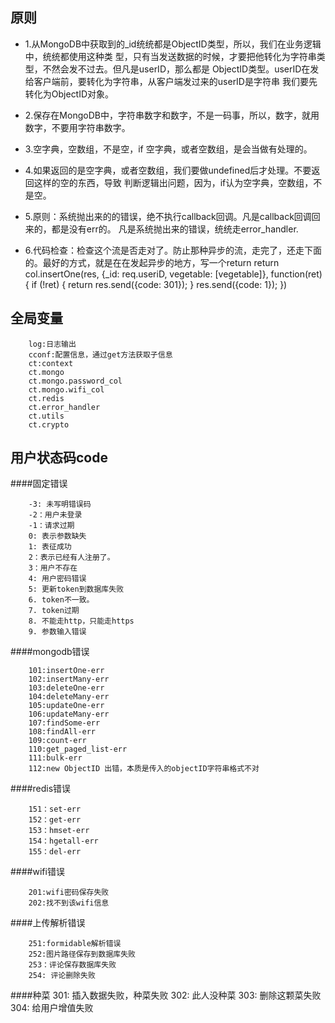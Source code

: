 
## 原则
- 1.从MongoDB中获取到的_id统统都是ObjectID类型，所以，我们在业务逻辑中，统统都使用这种类
型，只有当发送数据的时候，才要把他转化为字符串类型，不然会发不过去。但凡是userID，那么都是
ObjectID类型。userID在发给客户端前，要转化为字符串，从客户端发过来的userID是字符串
我们要先转化为ObjectID对象。
- 2.保存在MongoDB中，字符串数字和数字，不是一码事，所以，数字，就用数字，不要用字符串数字。
- 3.空字典，空数组，不是空，if 空字典，或者空数组，是会当做有处理的。
- 4.如果返回的是空字典，或者空数组，我们要做undefined后才处理。不要返回这样的空的东西，导致
判断逻辑出问题，因为，if认为空字典，空数组，不是空。

- 5.原则：系统抛出来的的错误，绝不执行callback回调。凡是callback回调回来的，都是没有err的。
凡是系统抛出来的错误，统统走error_handler.
- 6.代码检查：检查这个流是否走对了。防止那种异步的流，走完了，还走下面的。最好的方式，就是在在发起异步的地方，写一个return
            return col.insertOne(res, {_id: req.useriD, vegetable: [vegetable]}, function(ret) {
                if (!ret) {
                    return res.send({code: 301});
                }
                res.send({code: 1});
            })

## 全局变量

		log:日志输出
		cconf:配置信息，通过get方法获取子信息
		ct:context
		ct.mongo
		ct.mongo.password_col
		ct.mongo.wifi_col
		ct.redis
		ct.error_handler
		ct.utils
		ct.crypto


## 用户状态码code

####固定错误

		-3: 未写明错误码
		-2：用户未登录
		-1：请求过期
		0: 表示参数缺失
		1: 表征成功
		2：表示已经有人注册了。
		3：用户不存在
		4: 用户密码错误
		5: 更新token到数据库失败
		6. token不一致。
		7. token过期
		8. 不能走http，只能走https
		9. 参数输入错误

####mongodb错误

		101:insertOne-err
		102:insertMany-err
		103:deleteOne-err
		104:deleteMany-err
		105:updateOne-err
		106:updateMany-err
		107:findSome-err
		108:findAll-err
		109:count-err
		110:get_paged_list-err
		111:bulk-err
		112:new ObjectID 出错，本质是传入的objectID字符串格式不对




####redis错误

		151：set-err
		152：get-err
		153：hmset-err
		154：hgetall-err
		155：del-err

####wifi错误

		201:wifi密码保存失败
		202:找不到该wifi信息
	


####上传解析错误

		251:formidable解析错误
		252:图片路径保存到数据库失败
		253：评论保存数据库失败
		254: 评论删除失败


####种菜
		301: 插入数据失败，种菜失败
		302: 此人没种菜
		303: 删除这颗菜失败
		304: 给用户增值失败

